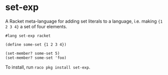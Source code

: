 # set-exp
A Racket meta-language for adding set literals to a language, i.e. making `{1 2 3 4}` a set of four elements.

```racket
#lang set-exp racket

(define some-set {1 2 3 4})

(set-member? some-set 5)
(set-member? some-set 'foo)
```

To install, run `raco pkg install set-exp`.
